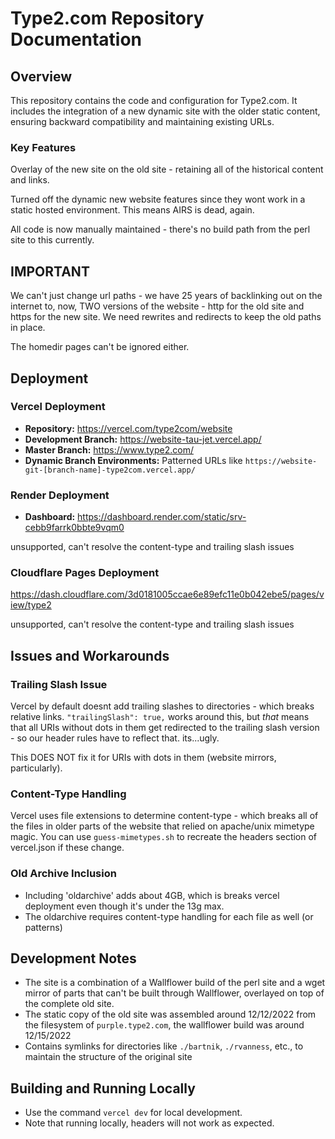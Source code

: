 # Type2.com Repository Documentation

## Overview

This repository contains the code and configuration for Type2.com. It includes the integration of a new dynamic site with the older static content, ensuring backward compatibility and maintaining existing URLs.

### Key Features

Overlay of the new site on the old site - retaining all of the historical content and links.

Turned off the dynamic new website features since they wont work in a static hosted environment.   This means AIRS is dead, again.

All code is now manually maintained - there's no build path from the perl site to this currently.


## IMPORTANT

We can't just change url paths - we have 25 years of backlinking out on the internet to, now, TWO versions of the website - http for the old site and https for the new site.  We need rewrites and redirects to keep the old paths in place.

The homedir pages can't be ignored either.


## Deployment

### Vercel Deployment

- **Repository:** https://vercel.com/type2com/website
- **Development Branch:** https://website-tau-jet.vercel.app/
- **Master Branch:** https://www.type2.com/
- **Dynamic Branch Environments:** Patterned URLs like `https://website-git-[branch-name]-type2com.vercel.app/`

### Render Deployment

- **Dashboard:** https://dashboard.render.com/static/srv-cebb9farrk0bbte9vqm0

unsupported, can't resolve the content-type and trailing slash issues

### Cloudflare Pages Deployment

https://dash.cloudflare.com/3d0181005ccae6e89efc11e0b042ebe5/pages/view/type2

unsupported, can't resolve the content-type and trailing slash issues

## Issues and Workarounds

### Trailing Slash Issue

Vercel by default doesnt add trailing slashes to directories - which breaks relative links.   `"trailingSlash": true,` works around this, but _that_ means that all URIs without dots in them get redirected to the trailing slash version - so our header rules have to reflect that.  its...ugly.

This DOES NOT fix it for URIs with dots in them (website mirrors, particularly).

### Content-Type Handling

Vercel uses file extensions to determine content-type - which breaks all of the files in older parts of the website that relied on apache/unix mimetype magic.  You can use `guess-mimetypes.sh` to recreate the headers section of vercel.json if these change.

### Old Archive Inclusion

- Including 'oldarchive' adds about 4GB, which is breaks vercel deployment even though it's under the 13g max.
- The oldarchive requires content-type handling for each file as well (or patterns)

## Development Notes

- The site is a combination of a Wallflower build of the perl site and a wget mirror of parts that can't be built through Wallflower, overlayed on top of the complete old site.
- The static copy of the old site was assembled around 12/12/2022 from the filesystem of `purple.type2.com`, the wallflower build was around 12/15/2022
- Contains symlinks for directories like `./bartnik`, `./rvanness`, etc., to maintain the structure of the original site

## Building and Running Locally

- Use the command `vercel dev` for local development.
- Note that running locally, headers will not work as expected.

